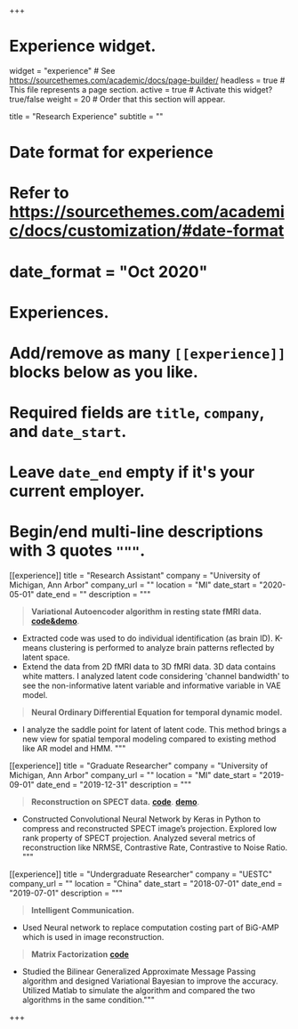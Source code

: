 +++
# Experience widget.
widget = "experience"  # See https://sourcethemes.com/academic/docs/page-builder/
headless = true  # This file represents a page section.
active = true  # Activate this widget? true/false
weight = 20  # Order that this section will appear.

title = "Research Experience"
subtitle = ""

# Date format for experience
#   Refer to https://sourcethemes.com/academic/docs/customization/#date-format
# date_format = "Oct 2020"

# Experiences.
#   Add/remove as many `[[experience]]` blocks below as you like.
#   Required fields are `title`, `company`, and `date_start`.
#   Leave `date_end` empty if it's your current employer.
#   Begin/end multi-line descriptions with 3 quotes `"""`.
[[experience]]
  title = "Research Assistant"
  company = "University of Michigan, Ann Arbor"
  company_url = ""
  location = "MI"
  date_start = "2020-05-01"
  date_end = ""
  description = """
  > **Variational Autoencoder algorithm in resting state fMRI data.** **[code&demo](https://github.com/CoderNoMercy)**.
  * Extracted code was used to do individual identification (as brain ID). K-means clustering is performed to analyze brain patterns reflected by latent space. 
  * Extend the data from 2D fMRI data to 3D fMRI data. 3D data contains white matters. I analyzed latent code considering 'channel bandwidth' to see the non-informative latent variable and informative variable in VAE model.
  > **Neural Ordinary Differential Equation for temporal dynamic model.** 
  * I analyze the saddle point for latent of latent code. This method brings a new view for spatial temporal modeling compared to existing method like AR model and HMM. """

[[experience]]
  title = "Graduate Researcher"
  company = "University of Michigan, Ann Arbor"
  company_url = ""
  location = "MI"
  date_start = "2019-09-01"
  date_end = "2019-12-31"
  description = """
  > **Reconstruction on SPECT data.** **[code](https://github.com/CoderNoMercy)**. **[demo](https://codernomercy.github.io/elements.html)**.
  * Constructed Convolutional Neural Network by Keras in Python to compress and reconstructed SPECT image’s projection. Explored low rank property of SPECT projection. Analyzed several metrics of reconstruction like NRMSE, Contrastive Rate, Contrastive to Noise Ratio. """

[[experience]]
  title = "Undergraduate Researcher"
  company = "UESTC"
  company_url = ""
  location = "China"
  date_start = "2018-07-01"
  date_end = "2019-07-01"
  description = """
  > **Intelligent Communication.**
  * Used Neural network to replace computation costing part of BiG-AMP which is used in image reconstruction. 
  > **Matrix Factorization** **[code](https://github.com/CoderNoMercy)**
  * Studied the Bilinear Generalized Approximate Message Passing algorithm and designed Variational Bayesian to improve the accuracy. Utilized Matlab to simulate the algorithm and compared the two algorithms in the same condition."""

+++

